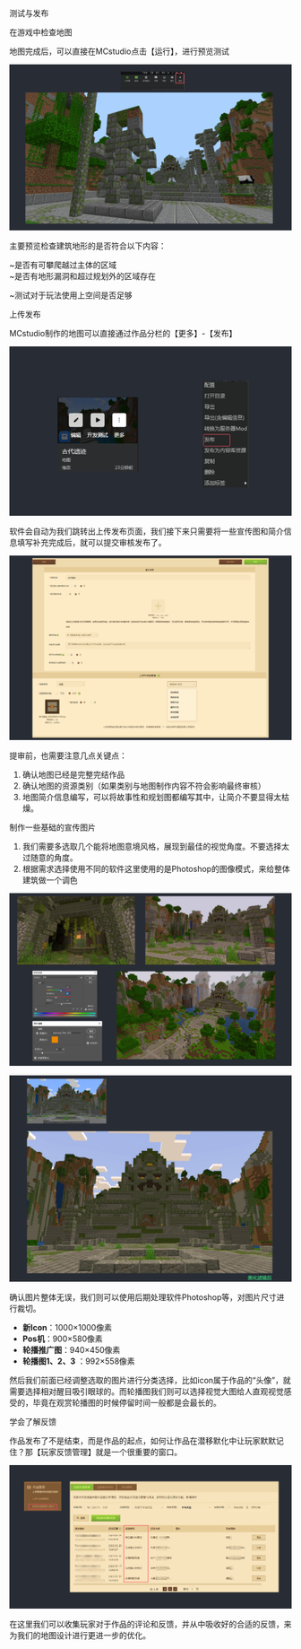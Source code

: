 测试与发布

在游戏中检查地图

地图完成后，可以直接在MCstudio点击【运行】，进行预览测试

![](media/8465b20d7f09ecc67b28cab259fecf47.png)

主要预览检查建筑地形的是否符合以下内容：

\~是否有可攀爬越过主体的区域  
\~是否有地形漏洞和超过规划外的区域存在

\~测试对于玩法使用上空间是否足够

上传发布

MCstudio制作的地图可以直接通过作品分栏的【更多】-【发布】

![](media/26a61d4780c285d1c91944872ec75194.png)

软件会自动为我们跳转出上传发布页面，我们接下来只需要将一些宣传图和简介信息填写补充完成后，就可以提交审核发布了。

![](media/ea1a84126267868c6b377a58dc79ab0e.png)

提审前，也需要注意几点关键点：

1.  确认地图已经是完整完结作品
2.  确认地图的资源类别（如果类别与地图制作内容不符会影响最终审核）
3.  地图简介信息编写，可以将故事性和规划图都编写其中，让简介不要显得太枯燥。

制作一些基础的宣传图片

1.  我们需要多选取几个能将地图意境风格，展现到最佳的视觉角度。不要选择太过随意的角度。
2.  根据需求选择使用不同的软件这里使用的是Photoshop的图像模式，来给整体建筑做一个调色

![](media/12518e165e08a83666f8d18430faa91d.png)

![](media/6eb9a1321cc18cbe92a58e025a8c3bc6.png)

确认图片整体无误，我们则可以使用后期处理软件Photoshop等，对图片尺寸进行裁切。

-   **新Icon**：1000×1000像素
-   **Pos机**：900×580像素
-   **轮播推广图**：940×450像素
-   **轮播图1、2、3** ：992×558像素

然后我们前面已经调整选取的图片进行分类选择，比如icon属于作品的“头像”，就需要选择相对醒目吸引眼球的。而轮播图我们则可以选择视觉大图给人直观视觉感受的，毕竟在观赏轮播图的时候停留时间一般都是会最长的。

学会了解反馈

作品发布了不是结束，而是作品的起点，如何让作品在潜移默化中让玩家默默记住？那【玩家反馈管理】就是一个很重要的窗口。

![](media/826755b40a8b37e2c11761cadfacb9e3.png)

在这里我们可以收集玩家对于作品的评论和反馈，并从中吸收好的合适的反馈，来为我们的地图设计进行更进一步的优化。
